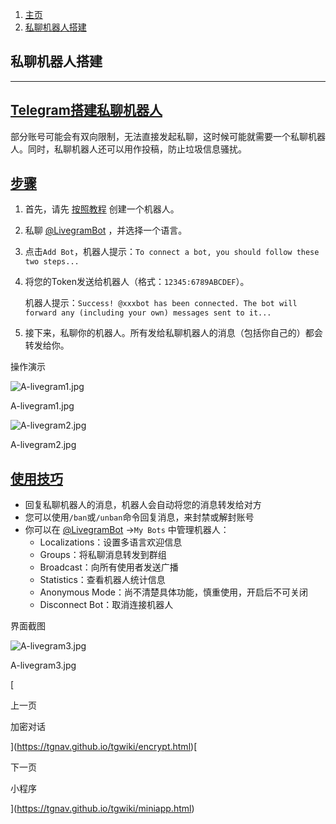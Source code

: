 1.  [主页](https://tgnav.github.io/tgwiki/)
2.  [私聊机器人搭建](https://tgnav.github.io/tgwiki/livegram.html)

## 私聊机器人搭建

* * *

## [Telegram搭建私聊机器人](#telegram搭建私聊机器人)

部分账号可能会有双向限制，无法直接发起私聊，这时候可能就需要一个私聊机器人。同时，私聊机器人还可以用作投稿，防止垃圾信息骚扰。

## [步骤](#步骤)

1.  首先，请先 [按照教程](https://tgnav.github.io/tgwiki/createrobot.html) 创建一个机器人。
    
2.  私聊 [@LivegramBot](https://t.me/LivegramBot) ，并选择一个语言。
    
3.  点击`Add Bot`，机器人提示：`To connect a bot, you should follow these two steps...`
    
4.  将您的Token发送给机器人（格式：`12345:6789ABCDEF`）。
    
    机器人提示：`Success! @xxxbot has been connected. The bot will forward any (including your own) messages sent to it...`
    
5.  接下来，私聊你的机器人。所有发给私聊机器人的消息（包括你自己的）都会转发给你。
    

操作演示

![A-livegram1.jpg](https://cdn.jsdelivr.net/gh/tgwiki/images/A/livegram1.jpg)

A-livegram1.jpg

![A-livegram2.jpg](https://cdn.jsdelivr.net/gh/tgwiki/images/A/livegram2.jpg)

A-livegram2.jpg

## [使用技巧](#使用技巧)

+   回复私聊机器人的消息，机器人会自动将您的消息转发给对方
+   您可以使用`/ban`或`/unban`命令回复消息，来封禁或解封账号
+   你可以在 [@LivegramBot](https://t.me/LivegramBot) ->`My Bots` 中管理机器人：
    +   Localizations：设置多语言欢迎信息
    +   Groups：将私聊消息转发到群组
    +   Broadcast：向所有使用者发送广播
    +   Statistics：查看机器人统计信息
    +   Anonymous Mode：尚不清楚具体功能，慎重使用，开启后不可关闭
    +   Disconnect Bot：取消连接机器人

界面截图

![A-livegram3.jpg](https://cdn.jsdelivr.net/gh/tgwiki/images/A/livegram3.jpg)

A-livegram3.jpg

[

上一页

加密对话

](https://tgnav.github.io/tgwiki/encrypt.html)[

下一页

小程序

](https://tgnav.github.io/tgwiki/miniapp.html)
